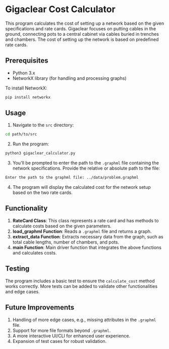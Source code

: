 # Gigaclear Cost Calculator

This program calculates the cost of setting up a network based on the given specifications and rate cards. Gigaclear focuses on putting cables in the ground, connecting pots to a central cabinet via cables buried in trenches and chambers. The cost of setting up the network is based on predefined rate cards.

## Prerequisites

- Python 3.x
- NetworkX library (for handling and processing graphs)

To install NetworkX:
```bash
pip install networkx
```

## Usage

1. Navigate to the `src` directory:
```bash
cd path/to/src
```

2. Run the program:
```bash
python3 gigaclear_calculator.py
```

3. You'll be prompted to enter the path to the `.graphml` file containing the network specifications. Provide the relative or absolute path to the file:
```bash
Enter the path to the graphml file: ../data/problem.graphml
```

4. The program will display the calculated cost for the network setup based on the two rate cards.

## Functionality

1. **RateCard Class**: This class represents a rate card and has methods to calculate costs based on the given parameters.
2. **load_graphml Function**: Reads a `.graphml` file and returns a graph.
3. **extract_data Function**: Extracts necessary data from the graph, such as total cable lengths, number of chambers, and pots.
4. **main Function**: Main driver function that integrates the above functions and calculates costs.

## Testing

The program includes a basic test to ensure the `calculate_cost` method works correctly. More tests can be added to validate other functionalities and edge cases.

## Future Improvements

1. Handling of more edge cases, e.g., missing attributes in the `.graphml` file.
2. Support for more file formats beyond `.graphml`.
3. A more interactive UI/CLI for enhanced user experience.
4. Expansion of test cases for robust validation.
